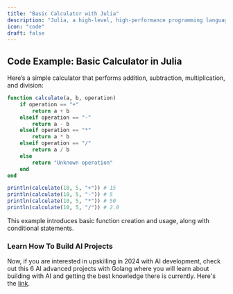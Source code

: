 ```yaml
---
title: "Basic Calculator with Julia"
description: "Julia, a high-level, high-performance programming language, is designed for technical computing"
icon: "code"
draft: false
---
```


## Code Example: Basic Calculator in Julia

Here’s a simple calculator that performs addition, subtraction, multiplication, and division:

```julia
function calculate(a, b, operation)
    if operation == "+"
        return a + b
    elseif operation == "-"
        return a - b
    elseif operation == "*"
        return a * b
    elseif operation == "/"
        return a / b
    else
        return "Unknown operation"
    end
end

println(calculate(10, 5, "+")) # 15
println(calculate(10, 5, "-")) # 5
println(calculate(10, 5, "*")) # 50
println(calculate(10, 5, "/")) # 2.0
```

This example introduces basic function creation and usage, along with conditional statements.

### Learn How To Build AI Projects

Now, if you are interested in upskilling in 2024 with AI development, check out this 6 AI advanced projects with Golang where you will learn about building with AI and getting the best knowledge there is currently. Here's the [link](https://akhilsharmatech.gumroad.com/l/zgxqq).
